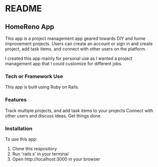 # README

## HomeReno App

This app is a project management app geared towards DIY and home improvement projects.
Users can create an account or sign in and create project, add task items,
and connect with other users on the platform.

I created this app mainly for personal use as I wanted a project management app that I could customize
for different jobs.

### Tech or Framework Use

This app is built using Ruby on Rails.

### Features

Track multiple projects, and add task items to your projects
Connect with other users and discuss ideas. Get things done.

### Installation

To use this app:
1. Clone this respository
2. Run 'rails s' in your terminal
3. Open http://localhost:3000 in your browser